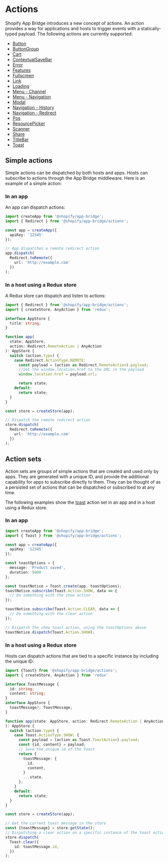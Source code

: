 # Actions

Shopify App Bridge introduces a new concept of actions. An action provides a way for applications and hosts to trigger events with a statically-typed payload. The following actions are currently supported:

- [Button](./Button)
- [ButtonGroup](./ButtonGroup)
- [Cart](./Cart)
- [ContextualSaveBar](./ContextualSaveBar)
- [Error](./Error)
- [Features](./Features)
- [Fullscreen](./Fullscreen)
- [Link](./Link/AppLink)
- [Loading](./Loading)
- [Menu - Channel](./Menu/ChannelMenu)
- [Menu - Navigation](./Menu/NavigationMenu)
- [Modal](./Modal)
- [Navigation - History](./Navigation/History)
- [Navigation - Redirect](./Navigation/Redirect)
- [Pos](./Pos)
- [ResourcePicker](./ResourcePicker)
- [Scanner](./Scanner)
- [Share](./Share)
- [TitleBar](./TitleBar)
- [Toast](./Toast)

## Simple actions

Simple actions can be dispatched by both hosts and apps. Hosts can subscribe to actions through the App Bridge middleware. Here is an example of a simple action:

### In an app

An app can dispatch actions:

```ts
import createApp from '@shopify/app-bridge';
import { Redirect } from '@shopify/app-bridge/actions';

const app = createApp({
  apiKey: '12345'
});

// App dispatches a remote redirect action
app.dispatch(
  Redirect.toRemote({
    url: 'http://example.com'
  })
);
```

### In a host using a Redux store

A Redux store can dispatch and listen to actions:

```ts
import { Redirect } from '@shopify/app-bridge/actions';
import { createStore, AnyAction } from 'redux';

interface AppStore {
  title: string;
}

function app(
  state: AppStore,
  action: Redirect.RemoteAction | AnyAction
): AppStore {
  switch (action.type) {
    case Redirect.ActionType.REMOTE:
      const payload = (action as Redirect.RemoteAction).payload;
      //Set the window.location.href to the URL in the payload
      window.location.href = payload.url;

      return state;
    default:
      return state;
  }
}

const store = createStore(app);

// Dispatch the remote redirect action
store.dispatch(
  Redirect.toRemote({
    url: 'http://example.com'
  })
);
```

## Action sets

Action sets are groups of simple actions that are created and used only by apps. They are generated with a unique ID, and provide the additional capability for apps to subscribe directly to them. They can be thought of as a persisted set of actions that can be dispatched or subscribed to at any time.

The following examples show the [toast](./src/actions/Toast) action set in an app and in a host using a Redux store.

### In an app

```ts
import createApp from '@shopify/app-bridge';
import { Toast } from '@shopify/app-bridge/actions';

const app = createApp({
  apiKey: '12345'
});

const toastOptions = {
  message: 'Product saved',
  duration: 5000
};

const toastNotice = Toast.create(app, toastOptions);
toastNotice.subscribe(Toast.Action.SHOW, data => {
  // Do something with the show action
});

toastNotice.subscribe(Toast.Action.CLEAR, data => {
  // Do something with the clear action
});

// Dispatch the show toast action, using the toastOptions above
toastNotice.dispatch(Toast.Action.SHOW);
```

### In a host using a Redux store

Hosts can dispatch actions that are tied to a specific instance by including the unique ID:

```ts
import {Toast} from '@shopify/app-bridge/actions';
import { createStore, AnyAction } from 'redux'

interface ToastMessage {
  id: string;
  content: string;
}
interface AppStore {
  toastMessage?: ToastMessage;
}

function app(state: AppStore, action: Redirect.RemoteAction | AnyAction,
): AppStore {
  switch (action.type) {
    case Toast.ActionType.SHOW: {
      const payload = (action as Toast.ToastAction).payload;
      const {id, content} = payload;
      // Save the unique id of the Toast
      return {
        toastMessage: {
          id,
          content,
        }
        ...state,
      };
    }
    default:
      return state;
  }
}

const store = createStore(app);

// Get the current toast message in the store
const {toastMessage} = store.getState();
// Dispatching a clear action on a specific instance of the toast action
store.dispatch(
  Toast.clear({
    id: toastMessage.id,
  })
);
```
